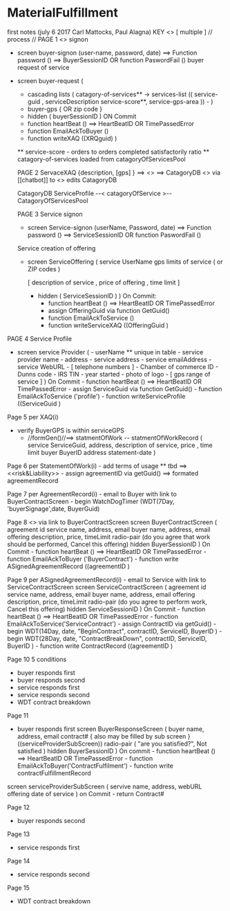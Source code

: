 # MaterialFulfillment
first notes (july 6 2017 Carl Mattocks, Paul Alagna)
KEY
<<person>>
[ multiple ]
// process //
PAGE 1
<<buyer>> signon
- screen buyer-signon (user-name, password, date) ==> Function password () ==> BuyerSessionID OR function PaswordFail ()
buyer request of service
- screen buyer-request ( 
    - cascading lists ( 
          catagory-of-services** -> services-list (( 
                                       service-guid , serviceDescription service-score**, service-gps-area
                                                   )) - 
                       )
    - buyer-gps { OR zip code }
    - hidden ( buyerSessionID )
    ON Commit
     - function heartBeat () ==> HeartBeatID OR TimePassedError
     - function EmailAckToBuyer ()
     - function writeXAQ ((XRQguid) )
     
   ** service-score - orders to orders completed satisfactorily ratio
   ** catagory-of-services loaded from catagoryOfServicesPool
   
   PAGE 2
   ServaceXAQ {description, [gps] } ==> <<Concierge>> ==> CatagoryDB
   <<Concierge>> via [[chatbot]] to <<service>> edits CatagoryDB
   
   CatagoryDB
   ServiceProfile --< catagoryOfService >-- CatagoryOfServicesPool
   
   PAGE 3
   Service signon
   - screen Service-signon (userName, Password, date) ==> Function password () ==> ServiceSessionID OR function PaswordFail ()
   
   Service creation of offering
   - screen ServiceOffering (
       service UserName
       gps limits of service ( or ZIP codes )
       
       [ description of service , price of offering , time limit ] 
       - hidden ( ServiceSessionID )
       ) On Commit:
          - function heartBeat () ==> HeartBeatID OR TimePassedError
          - assign OfferingGuid via function GetGuid()
          - function EmailAckToService ()
          - function writeServiceXAQ ((OfferingGuid )
          
PAGE 4
Service Profile
- screen 
    service Provider (
        - userName ** unique in table
        - service provider name
        - address
        - service address
        - service emailAddress
        - service WebURL
        - [ telephone numbers ]
        - Chamber of commerce ID
        - Dunns code
        - IRS TIN
        - year started
        - photo of logo
        - [ gps range of service ]
        ) On Commit
            - function heartBeat () ==> HeartBeatID OR TimePassedError
            - assign ServiceGuid via function GetGuid()
            - function EmailAckToService ('profile')
            - function writeServiceProfile ((ServiceGuid )
            
 
Page 5
per XAQ(i) 
- verify BuyerGPS is within serviceGPS
   - //formGen()//==> statmentOfWork
   -- statmentOfWorkRecord (
    service ServiceGuid, address, description of service, price , time limit
    buyer   BuyerID      address 
    statement-date
    )
    
Page 6
per StatementOfWork(i)
    - add terms of usage ** tbd 
    ==> <<risk&Liability>>
        - assign agreementID via getGuid()
        ==> formated agreementRecord


Page 7
per AgreementRecord(i)
    - email to Buyer with link to BuyerContractScreen
    - begin WatchDogTimer (WDT(7Day, 'buyerSignage',date, BuyerGuid)
    

Page 8
<<buyer>> via link to BuyerContractScreen
screen BuyerContractScreen (
        agreement id
        service name, address, email
        buyer name, address, email
        offering description, price, timeLimit
        radio-pair (do you agree that work should be performed, Cancel this offering)
        hidden BuyerSessionID
        ) On Commit
            - function heartBeat () ==> HeartBeatID OR TimePassedError
            - function EmailAckToBuyer ('BuyerContract')
            - function write ASignedAgreementRecord ((agreementID )

Page 9
per ASignedAgreementRecord(i)
    - email to Service with link to ServiceContractScreen
screen ServiceContractScreen (
    agreement id
        service name, address, email
        buyer name, address, email
        offering description, price, timeLimit
        radio-pair (do you agree to perform work, Cancel this offering)
        hidden ServiceSessionID
    ) On Commit
          - function heartBeat () ==> HeartBeatID OR TimePassedError
          - function EmailAckToService('ServiceContract')
          - assign ContractID via getGuid()
          - begin WDT(14Day, date, "BeginContract", contractID, ServiceID, BuyerID )
          - begin WDT(28Day, date, "ContractBreakDown", contractID, ServiceID, BuyerID )
          - function write ContractRecord ((agreementID )

Page 10
5 conditions
- buyer responds first
- buyer responds second
- service responds first
- service responds second
- WDT  contract breakdown

Page 11
- buyer responds first
screen BuyerResponseScreen
         (
           buyer name, address, email
           contract# { also may be filled by sub screen }
           ((serviceProviderSubScreen))
           radio-pair ( "are you satisfied?", Not satisfied )
           hidden BuyerSessionID
         ) On commit
             - function heartBeat () ==> HeartBeatID OR TimePassedError
             - function EmailAckToBuyer('ContractFulfilment')
             - function write contractFulfillmentRecord
             
screen serviceProviderSubScreen 
         (
           servive name, address, webURL
           offering date of service
         ) on Commit
            - return Contract#
         
Page 12
- buyer responds second

Page 13
- service responds first

Page 14
- service responds second

Page 15
- WDT  contract breakdown
